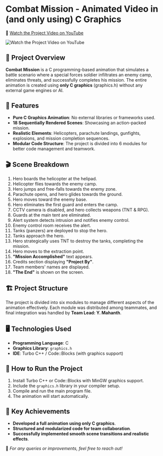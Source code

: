 # Combat Mission - Animated Video in (and only using) C Graphics
🔗 [Watch the Project Video on YouTube](https://www.youtube.com/watch?v=dWvwoZclnEs)

![Watch the Project Video on YouTube](https://youtu.be/dWvwoZclnEs?si=YnIC04PGYPEbZEyJ&t=43)

## 📌 Project Overview
**Combat Mission** is a C programming-based animation that simulates a battle scenario where a special forces soldier infiltrates an enemy camp, eliminates threats, and successfully completes his mission. The entire animation is created using **only C graphics** (graphics.h) without any external game engines or AI.

## 🚀 Features
- **Pure C Graphics Animation**: No external libraries or frameworks used.
- **18 Sequentially Rendered Scenes**: Showcasing an action-packed mission.
- **Realistic Elements**: Helicopters, parachute landings, gunfights, explosions, and mission completion sequences.
- **Modular Code Structure**: The project is divided into 6 modules for better code management and teamwork.

## 🎬 Scene Breakdown
1. Hero boards the helicopter at the helipad.
2. Helicopter flies towards the enemy camp.
3. Hero jumps and free-falls towards the enemy zone.
4. Parachute opens, and hero glides towards the ground.
5. Hero moves toward the enemy base.
6. Hero eliminates the first guard and enters the camp.
7. CCTV camera is disabled, and hero collects weapons (TNT & RPG).
8. Guards at the main tent are eliminated.
9. Alert system detects intrusion and notifies enemy control.
10. Enemy control room receives the alert.
11. Tanks (panzers) are deployed to stop the hero.
12. Tanks approach the hero.
13. Hero strategically uses TNT to destroy the tanks, completing the mission.
14. Hero moves to the extraction point.
15. **"Mission Accomplished"** text appears.
16. Credits section displaying **"Project By"**.
17. Team members' names are displayed.
18. **"The End"** is shown on the screen.

## 🏗️ Project Structure
The project is divided into six modules to manage different aspects of the animation effectively. Each module was distributed among teammates, and final integration was handled by **Team Lead: Y. Mahanth**.

## 🖥️ Technologies Used
- **Programming Language**: C
- **Graphics Library**: `graphics.h`
- **IDE**: Turbo C++ / Code::Blocks (with graphics support)

## 📜 How to Run the Project
1. Install Turbo C++ or Code::Blocks with MinGW graphics support.
2. Include the `graphics.h` library in your compiler setup.
3. Compile and run the main program file.
4. The animation will start automatically.

## 🎯 Key Achievements
- **Developed a full animation using only C graphics**.
- **Structured and modularized code for team collaboration**.
- **Successfully implemented smooth scene transitions and realistic effects**.

📌 *For any queries or improvements, feel free to reach out!*

